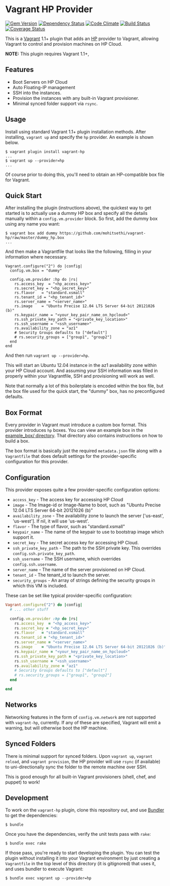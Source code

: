 # Vagrant HP Provider

[![Gem Version](https://badge.fury.io/rb/vagrant-hp.png)](http://badge.fury.io/rb/vagrant-hp) [![Dependency Status](https://gemnasium.com/mohitsethi/vagrant-hp.png)](https://gemnasium.com/mohitsethi/vagrant-hp)  [![Code Climate](https://codeclimate.com/github/mohitsethi/vagrant-hp.png)](https://codeclimate.com/github/mohitsethi/vagrant-hp) [![Build Status](https://travis-ci.org/mohitsethi/vagrant-hp.png?branch=master)](https://travis-ci.org/mohitsethi/vagrant-hp) [![Coverage Status](https://coveralls.io/repos/mohitsethi/vagrant-hp/badge.png)](https://coveralls.io/r/mohitsethi/vagrant-hp)


This is a [Vagrant](http://www.vagrantup.com) 1.1+ plugin that adds an [HP](http://www.hpcloud.com)
provider to Vagrant, allowing Vagrant to control and provision machines on HP Cloud.

**NOTE:** This plugin requires Vagrant 1.1+,

## Features

* Boot Servers on HP Cloud
* Auto Floating-IP management
* SSH into the instances.
* Provision the instances with any built-in Vagrant provisioner.
* Minimal synced folder support via `rsync`.

## Usage

Install using standard Vagrant 1.1+ plugin installation methods. After
installing, `vagrant up` and specify the `hp` provider. An example is
shown below.

```
$ vagrant plugin install vagrant-hp
...
$ vagrant up --provider=hp
...
```

Of course prior to doing this, you'll need to obtain an HP-compatible
box file for Vagrant.

## Quick Start

After installing the plugin (instructions above), the quickest way to get
started is to actually use a dummy HP box and specify all the details
manually within a `config.vm.provider` block. So first, add the dummy
box using any name you want:

```
$ vagrant box add dummy https://github.com/mohitsethi/vagrant-hp/raw/master/dummy_hp.box
...
```

And then make a Vagrantfile that looks like the following, filling in
your information where necessary.

```
Vagrant.configure("2") do |config|
  config.vm.box = "dummy"

  config.vm.provider :hp do |rs|
    rs.access_key  = "<hp_access_key>"
    rs.secret_key = "<hp_secret_key>"
    rs.flavor   = "standard.xsmall"
    rs.tenant_id = "<hp_tenant_id>"
    rs.server_name = "<server_name>"
    rs.image    = "Ubuntu Precise 12.04 LTS Server 64-bit 20121026 (b)"
    rs.keypair_name = "<your_key_pair_name_on_hpcloud>"
    rs.ssh_private_key_path = "<private_key_location>"
    rs.ssh_username = "<ssh_username>"
    rs.availability_zone = "az1"
    # Security Groups defaults to ["default"]
    # rs.security_groups = ["group1", "group2"]
  end
end
```

And then run `vagrant up --provider=hp`.

This will start an Ubuntu 12.04 instance in the az1 availability zone within
your HP Cloud account. And assuming your SSH information was filled in properly
within your Vagrantfile, SSH and provisioning will work as well.

Note that normally a lot of this boilerplate is encoded within the box
file, but the box file used for the quick start, the "dummy" box, has
no preconfigured defaults.

## Box Format

Every provider in Vagrant must introduce a custom box format. This
provider introduces `hp` boxes. You can view an example box in
the [example_box/ directory](https://github.com/mohitsethi/vagrant-hp/tree/master/example_box).
That directory also contains instructions on how to build a box.

The box format is basically just the required `metadata.json` file
along with a `Vagrantfile` that does default settings for the
provider-specific configuration for this provider.

## Configuration

This provider exposes quite a few provider-specific configuration options:

* `access_key` - The access key for accessing HP Cloud
* `image` - The Image-id  or Image-Name to boot, such as
    "Ubuntu Precise 12.04 LTS Server 64-bit 20121026 (b)"
* `availability_zone` - The availability zone to launch the server ['us-east', 'us-west'].
    If nil, it will use 'us-west'.
* `flavor` - The type of flavor, such as "standard.xsmall"
* `keypair_name` - The name of the keypair to use to bootstrap image
   which support it.
* `secret_key` - The secret access key for accessing HP Cloud.
* `ssh_private_key_path` - The path to the SSH private key. This overrides
  `config.ssh.private_key_path`.
* `ssh_username` - The SSH username, which overrides `config.ssh.username`.
* `server_name` - The name of the server provisioned on HP Cloud.
* `tenant_id` - The tenant_id to launch the server.
* `security_groups` - An array of strings defining the security groups in which this VM is included.

These can be set like typical provider-specific configuration:


```ruby
Vagrant.configure("2") do |config|
  # ... other stuff

  config.vm.provider :hp do |rs|
    rs.access_key  = "<hp_access_key>"
    rs.secret_key = "<hp_secret_key>"
    rs.flavor   = "standard.xsmall"
    rs.tenant_id = "<hp_tenant_id>"
    rs.server_name = "<server_name>"
    rs.image    = "Ubuntu Precise 12.04 LTS Server 64-bit 20121026 (b)"
    rs.keypair_name = "<your_key_pair_name_on_hpcloud>"
    rs.ssh_private_key_path = "<private_key_location>"
    rs.ssh_username = "<ssh_username>"
    rs.availability_zone = "az1"
    # Security Groups defaults to ["default"]
    # rs.security_groups = ["group1", "group2"]
  end

end
```

## Networks

Networking features in the form of `config.vm.network` are not
supported with `vagrant-hp`, currently. If any of these are
specified, Vagrant will emit a warning, but will otherwise boot
the HP machine.

## Synced Folders

There is minimal support for synced folders. Upon `vagrant up`,
`vagrant reload`, and `vagrant provision`, the HP provider will use
`rsync` (if available) to uni-directionally sync the folder to
the remote machine over SSH.

This is good enough for all built-in Vagrant provisioners (shell,
chef, and puppet) to work!

## Development

To work on the `vagrant-hp` plugin, clone this repository out, and use
[Bundler](http://gembundler.com) to get the dependencies:

```
$ bundle
```

Once you have the dependencies, verify the unit tests pass with `rake`:

```
$ bundle exec rake
```

If those pass, you're ready to start developing the plugin. You can test
the plugin without installing it into your Vagrant environment by just
creating a `Vagrantfile` in the top level of this directory (it is gitignored)
that uses it, and uses bundler to execute Vagrant:

```
$ bundle exec vagrant up --provider=hp
```
